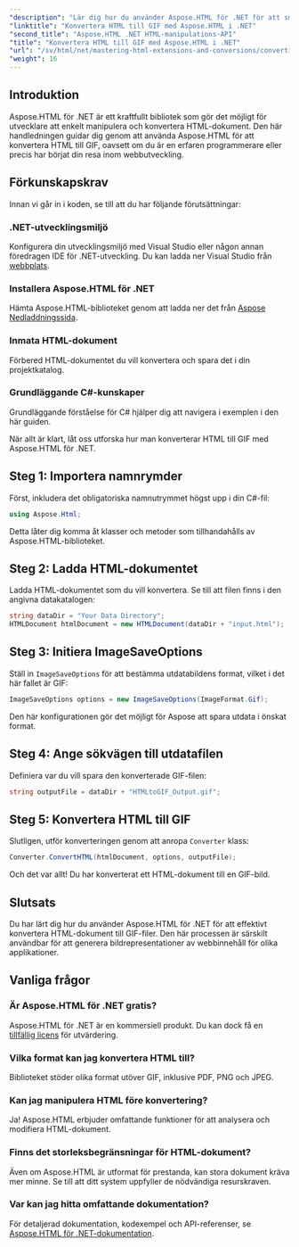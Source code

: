 ```yaml
---
"description": "Lär dig hur du använder Aspose.HTML för .NET för att smidigt konvertera HTML-dokument till GIF-bilder. Den här omfattande guiden guidar dig steg för steg."
"linktitle": "Konvertera HTML till GIF med Aspose.HTML i .NET"
"second_title": "Aspose.HTML .NET HTML-manipulations-API"
"title": "Konvertera HTML till GIF med Aspose.HTML i .NET"
"url": "/sv/html/net/mastering-html-extensions-and-conversions/converting-html-to-gif/"
"weight": 16
---
```


## Introduktion

Aspose.HTML för .NET är ett kraftfullt bibliotek som gör det möjligt för utvecklare att enkelt manipulera och konvertera HTML-dokument. Den här handledningen guidar dig genom att använda Aspose.HTML för att konvertera HTML till GIF, oavsett om du är en erfaren programmerare eller precis har börjat din resa inom webbutveckling.

## Förkunskapskrav

Innan vi går in i koden, se till att du har följande förutsättningar:

### .NET-utvecklingsmiljö 

Konfigurera din utvecklingsmiljö med Visual Studio eller någon annan föredragen IDE för .NET-utveckling. Du kan ladda ner Visual Studio från [webbplats](https://visualstudio.microsoft.com/downloads/).

### Installera Aspose.HTML för .NET

Hämta Aspose.HTML-biblioteket genom att ladda ner det från [Aspose Nedladdningssida](https://releases.aspose.com/html/net/).

### Inmata HTML-dokument

Förbered HTML-dokumentet du vill konvertera och spara det i din projektkatalog.

### Grundläggande C#-kunskaper

Grundläggande förståelse för C# hjälper dig att navigera i exemplen i den här guiden.

När allt är klart, låt oss utforska hur man konverterar HTML till GIF med Aspose.HTML för .NET.

## Steg 1: Importera namnrymder

Först, inkludera det obligatoriska namnutrymmet högst upp i din C#-fil:

```csharp
using Aspose.Html;
```

Detta låter dig komma åt klasser och metoder som tillhandahålls av Aspose.HTML-biblioteket.

## Steg 2: Ladda HTML-dokumentet

Ladda HTML-dokumentet som du vill konvertera. Se till att filen finns i den angivna datakatalogen:

```csharp
string dataDir = "Your Data Directory";
HTMLDocument htmlDocument = new HTMLDocument(dataDir + "input.html");
```

## Steg 3: Initiera ImageSaveOptions

Ställ in `ImageSaveOptions` för att bestämma utdatabildens format, vilket i det här fallet är GIF:

```csharp
ImageSaveOptions options = new ImageSaveOptions(ImageFormat.Gif);
```

Den här konfigurationen gör det möjligt för Aspose att spara utdata i önskat format.

## Steg 4: Ange sökvägen till utdatafilen

Definiera var du vill spara den konverterade GIF-filen:

```csharp
string outputFile = dataDir + "HTMLtoGIF_Output.gif";
```

## Steg 5: Konvertera HTML till GIF

Slutligen, utför konverteringen genom att anropa `Converter` klass:

```csharp
Converter.ConvertHTML(htmlDocument, options, outputFile);
```

Och det var allt! Du har konverterat ett HTML-dokument till en GIF-bild.

## Slutsats

Du har lärt dig hur du använder Aspose.HTML för .NET för att effektivt konvertera HTML-dokument till GIF-filer. Den här processen är särskilt användbar för att generera bildrepresentationer av webbinnehåll för olika applikationer.

## Vanliga frågor

### Är Aspose.HTML för .NET gratis?  
Aspose.HTML för .NET är en kommersiell produkt. Du kan dock få en [tillfällig licens](https://purchase.conholdate.com/temporary-license/) för utvärdering.

### Vilka format kan jag konvertera HTML till?  
Biblioteket stöder olika format utöver GIF, inklusive PDF, PNG och JPEG.

### Kan jag manipulera HTML före konvertering?  
Ja! Aspose.HTML erbjuder omfattande funktioner för att analysera och modifiera HTML-dokument.

### Finns det storleksbegränsningar för HTML-dokument?  
Även om Aspose.HTML är utformat för prestanda, kan stora dokument kräva mer minne. Se till att ditt system uppfyller de nödvändiga resurskraven.

### Var kan jag hitta omfattande dokumentation?  
För detaljerad dokumentation, kodexempel och API-referenser, se [Aspose.HTML för .NET-dokumentation](https://reference.aspose.com/html/net/).